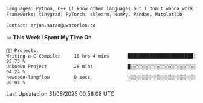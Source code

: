 ```txt
Languages: Python, C++ (I know other languages but I don't wanna work in em)
Frameworks: tinygrad, PyTorch, sklearn, NumPy, Pandas, Matplotlib

Contact: arjun.sarao@uwaterloo.ca
```

<!--START_SECTION:waka-->
📊 **This Week I Spent My Time On** 

```text
🐱‍💻 Projects: 
Writing-a-C-Compiler     10 hrs 4 mins       ████████████████████████░   95.73 % 
Unknown Project          26 mins             █░░░░░░░░░░░░░░░░░░░░░░░░   04.24 % 
newcode-langflow         0 secs              ░░░░░░░░░░░░░░░░░░░░░░░░░   00.04 % 
```


 Last Updated on 31/08/2025 00:58:08 UTC
<!--END_SECTION:waka-->
